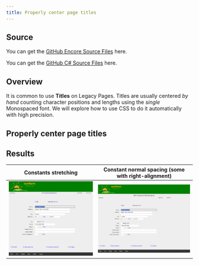 ```yaml
---
title: Properly center page titles
---
```

## Source

You can get the [GitHub Encore Source Files](https://github.com/asnaqsys-examples/sunfarm-encore) here.

You can get the [GitHub C# Source Files](https://github.com/asnaqsys-examples/sunfarm-csharp) here.

## Overview

It is common to use **Titles** on Legacy Pages. Titles are usually centered *by hand* counting character positions and lengths using the *single* Monospaced font. We will explore how to use CSS to do it automatically with high precision.

## Properly center page titles

## Results

| Constants stretching | Constant normal spacing (some with right-alignment) |
| :-: | :-: |
| ![Legacy Title Centering](./images/logo-branded-update-customer-non-stretch.png) | ![CSS Title Centering](./images/logo-branded-update-customer-center-title.png) |

